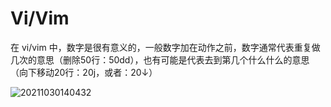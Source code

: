 # Vi/Vim

在 vi/vim 中，数字是很有意义的，一般数字加在动作之前，数字通常代表重复做几次的意思（删除50行：50dd），也有可能是代表去到第几个什么什么的意思（向下移动20行：20j，或者：20↓）

![20211030140432](http://image.zuoright.com/20211030140432.png)
